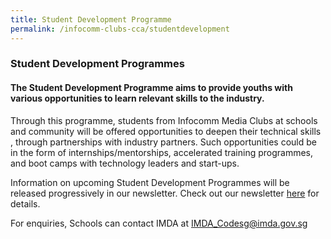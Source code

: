 ```yaml
---
title: Student Development Programme
permalink: /infocomm-clubs-cca/studentdevelopment
---
```

### Student Development Programmes

#### The Student Development Programme aims to provide youths with various opportunities to learn relevant skills to the industry.

Through this programme, students from Infocomm Media Clubs at schools and community will be offered opportunities to deepen their technical skills , through partnerships with industry partners. Such opportunities could be in the form of internships/mentorships, accelerated training programmes, and boot camps with technology leaders and start-ups.

Information on upcoming Student Development Programmes will be released progressively in our newsletter. Check out our newsletter [here](/newsletter/) for details.

For enquiries, Schools can contact IMDA at IMDA_Codesg@imda.gov.sg
